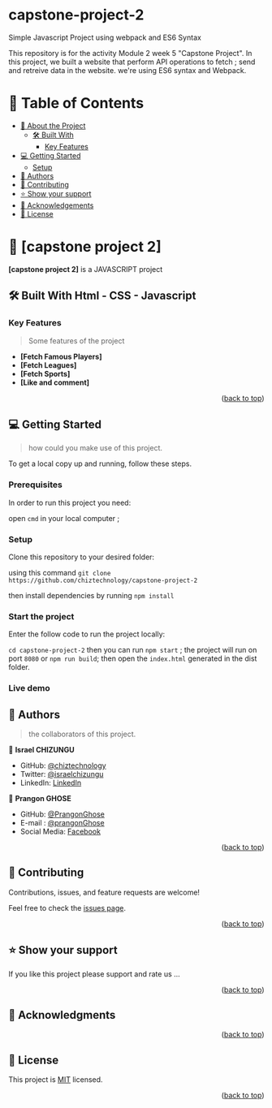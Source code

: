 # capstone-project-2
Simple Javascript Project using webpack and ES6 Syntax

<a name="readme-top"></a>

<div align="left">
This repository is for the activity Module 2 week 5 "Capstone Project".
In this project, we built a website that perform API operations to fetch ; send and retreive data in the website.
we're using ES6 syntax and Webpack.

</div>

<!-- TABLE OF CONTENTS -->

# 📗 Table of Contents

- [📖 About the Project](#about-project)
  - [🛠 Built With](#built-with)
    - [Key Features](#key-features)
- [💻 Getting Started](#getting-started)
  - [Setup](#setup)
- [👥 Authors](#authors)
- [🤝 Contributing](#contributing)
- [⭐️ Show your support](#support)
- [🙏 Acknowledgements](#acknowledgements)
- [📝 License](#license)

<!-- PROJECT DESCRIPTION -->

# 📖 [capstone project 2] <a name="about-project"></a>

> 
**[capstone project 2]** is a JAVASCRIPT project

## 🛠 Built With <a name="built-with">Html - CSS - Javascript</a>

<!-- Features -->

### Key Features <a name="key-features"></a>

> Some features of the project

- **[Fetch Famous Players]**
- **[Fetch Leagues]**
- **[Fetch Sports]**
- **[Like and comment]**
<p align="right">(<a href="#readme-top">back to top</a>)</p>


<!-- GETTING STARTED -->

## 💻 Getting Started <a name="getting-started"></a>

>  how could you make use of this project.

To get a local copy up and running, follow these steps.

### Prerequisites

In order to run this project you need:

open `cmd` in your local computer ;

### Setup

Clone this repository to your desired folder:

using this command  `git clone https://github.com/chiztechnology/capstone-project-2`

then install dependencies by running `npm install`

### Start the project

Enter the follow code to run the project locally:

`cd capstone-project-2` then you can run `npm start` ; the project will run on port `8080`  or `npm run build`; then open the `index.html` generated in the dist folder.

### Live demo


<!-- AUTHORS -->

## 👥 Authors <a name="authors"></a>

> the collaborators of this project.

👤 **Israel CHIZUNGU**

- GitHub: [@chiztechnology](https://github.com/chiztechnology)
- Twitter: [@israelchizungu](https://twitter.com/israelchizungu)
- LinkedIn: [LinkedIn](https://linkedin.com/in/israel-chizungu)


👤 **Prangon GHOSE**

- GitHub: [@PrangonGhose](https://github.com/PrangonGhose)
- E-mail : [@prangonGhose](https://mailto:prangonghose@gmail.com)
- Social Media: [Facebook](https://www.facebook.com/https://www.facebook.com/prangonghose.1998/)


<p align="right">(<a href="#readme-top">back to top</a>)</p>


<!-- CONTRIBUTING -->

## 🤝 Contributing <a name="contributing"></a>

Contributions, issues, and feature requests are welcome!

Feel free to check the [issues page](../../issues/).

<p align="right">(<a href="#readme-top">back to top</a>)</p>

<!-- SUPPORT -->

## ⭐️ Show your support <a name="support"></a>


If you like this project please support and rate us ...

<p align="right">(<a href="#readme-top">back to top</a>)</p>

<!-- ACKNOWLEDGEMENTS -->

## 🙏 Acknowledgments <a name="acknowledgements"></a>


<p align="right">(<a href="#readme-top">back to top</a>)</p>


<!-- LICENSE -->

## 📝 License <a name="license"></a>

This project is [MIT](./LICENSE) licensed.


<p align="right">(<a href="#readme-top">back to top</a>)</p>
